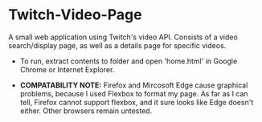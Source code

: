 # Twitch-Video-Page
A small web application using Twitch's video API. Consists of a video search/display page, as well as a details page for specific videos.

- To run, extract contents to folder and open 'home.html' in Google Chrome or Internet Explorer. 

- **COMPATABILITY NOTE:** Firefox and Mircosoft Edge cause graphical problems, because I used Flexbox to format my page. As far as I can tell, Firefox cannot support flexbox, and it sure looks like Edge doesn't either. Other browsers remain untested.
